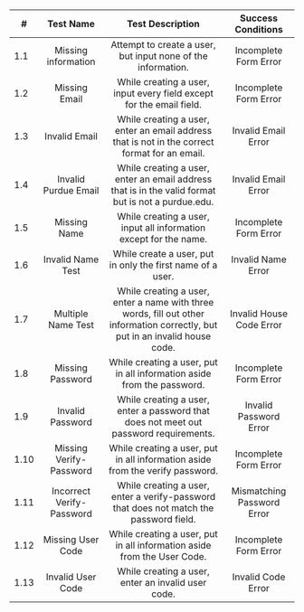 #

|  # 	|   Test Name	|   Test Description	|   Success Conditions	|
|---	|:-:	|:-:	|:-:	|
|  1.1 	|  Missing information 	|   Attempt to create a user, but input none of the information.	|   Incomplete Form Error	|
|   1.2	|  Missing Email 	|   While creating a user, input every field except for the email field.	|  Incomplete Form Error 	|
|   1.3	|   Invalid Email	|   While creating a user, enter an email address that is not in the correct format for an email.	|   Invalid Email Error	|
|  1.4 	|   Invalid Purdue Email	|   While creating a user, enter an email address that is in the valid format but is not a purdue.edu.	|   Invalid Email Error	|
|   1.5	|   Missing Name	|   While creating a user, input all information except for the name.	|  Incomplete Form Error 	|
|   1.6	|   Invalid Name Test	|   While create a user, put in only the first name of a user.	|   Invalid Name Error	|
|  1.7 	|  Multiple Name Test 	|  While creating a user, enter a name with three words, fill out other information correctly, but put in an invalid house code. 	|  Invalid House Code Error 	|
|   1.8	|   Missing Password	|  While creating a user, put in all information aside from the password. 	|   Incomplete Form Error	|
|   1.9	|   Invalid Password	|  While creating a user, enter a password that does not meet out password requirements. 	|  Invalid Password Error 	|
|  1.10 	|   Missing Verify-Password	|   While creating a user, put in all information aside from the verify password.	|  Incomplete Form Error 	|
|   1.11	|  Incorrect Verify-Password 	|   While creating a user, enter a verify-password that does not match the password field.	|  Mismatching Password Error 	|
|   1.12	|   Missing User Code	|  While creating a user, put in all information aside from the User Code. 	|   Incomplete Form Error	|
|   1.13  |  Invalid User Code  |  While creating a user, enter an invalid user code. | Invalid Code Error |
